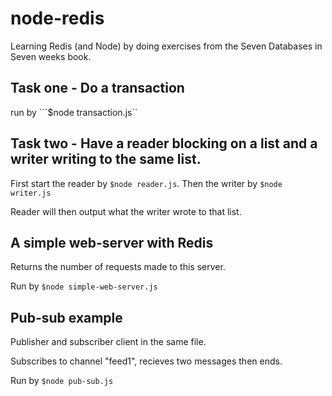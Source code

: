 node-redis
==========

Learning Redis (and Node) by doing exercises from the Seven Databases in Seven weeks book.

Task one - Do a transaction
---
run by ```$node transaction.js``

Task two - Have a reader blocking on a list and a writer writing to the same list.
---
First start the reader by ```$node reader.js```.
Then the writer by ```$node writer.js```

Reader will then output what the writer wrote to that list.

A simple web-server with Redis
---
Returns the number of requests made to this server.

Run by ```$node simple-web-server.js```

Pub-sub example
---
Publisher and subscriber client in the same file.

Subscribes to channel "feed1", recieves two messages then ends.

Run by ```$node pub-sub.js```

